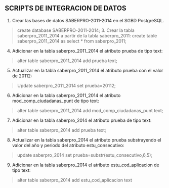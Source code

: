 ## SCRIPTS DE INTEGRACION DE DATOS
1. Crear las bases de datos SABERPRO-2011-2014 en el SGBD PostgreSQL.
>create database SABERPRO-2011-2014;
>3. Crear la tabla saberpro_2011_2014 a partir de la tabla saberpro_2011: 
>create table saberpro_2011_2014 as select * from saberpro_2011;
4. Adicionar en la tabla saberpro_2011_2014 el atributo prueba de tipo text:
>alter table saberpro_2011_2014 add prueba text;
5. Actualizar en la tabla saberpro_2011_2014 el atributo prueba con el valor de 20112:
>Update saberpro_2011_2014 set prueba=20112;
6. Adicionar en la tabla saberpro_2011_2014 el atributo mod_comp_ciudadanas_punt de tipo text:
>alter table saberpro_2011_2014 add mod_comp_ciudadanas_punt text;
7. Adicionar en la tabla saberpro_2014 el atributo prueba de tipo text:
>alter table saberpro_2014 add prueba text;
8. Actualizar en la tabla saberpro_2014 el atributo prueba substrayendo el valor del año y periodo del atributo estu_consecutivo:
>update saberpro_2014 set prueba=substr(estu_consecutivo,6,5);
9. Adicionar en la tabla saberpro_2014 el atributo estu_cod_aplicacion de tipo text:
>alter table saberpro_2014 add estu_cod_aplicacion text

